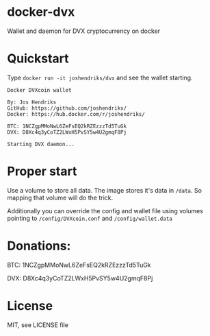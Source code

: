 # docker-dvx
Wallet and daemon for DVX cryptocurrency on docker

# Quickstart
Type `docker run -it joshendriks/dvx` and see the wallet starting.

```
Docker DVXcoin wallet

By: Jos Hendriks
GitHub: https://github.com/joshendriks/
Docker: https://hub.docker.com/r/joshendriks/

BTC: 1NCZgpMMoNwL6ZeFsEQ2kRZEzzzTd5TuGk
DVX: D8Xc4q3yCoTZ2LWxH5PvSY5w4U2gmqF8Pj

Starting DVX daemon...
```

# Proper start
Use a volume to store all data. The image stores it's data in `/data`. So mapping that volume will do the trick.

Additionally you can override the config and wallet file using volumes pointing to `/config/DVXcoin.conf` and `/config/wallet.data`

# Donations:
BTC: 1NCZgpMMoNwL6ZeFsEQ2kRZEzzzTd5TuGk

DVX: D8Xc4q3yCoTZ2LWxH5PvSY5w4U2gmqF8Pj

# License
MIT, see LICENSE file